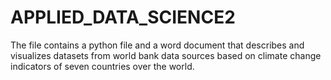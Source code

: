 # APPLIED_DATA_SCIENCE2
The file contains a python file and a word document that describes and visualizes datasets from world bank data sources based on climate change indicators of seven countries over the world. 
